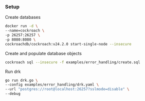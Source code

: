 ### Setup

Create databases

```sh
docker run -d \
--name=cockroach \
-p 26257:26257 \
-p 8080:8080 \
cockroachdb/cockroach:v24.2.0 start-single-node --insecure
```

Create and populate database objects

```sh
cockroach sql --insecure -f examples/error_handling/create.sql
```

Run drk

```sh
go run drk.go \
--config examples/error_handling/drk.yaml \
--url "postgres://root@localhost:26257?sslmode=disable" \
--debug
```